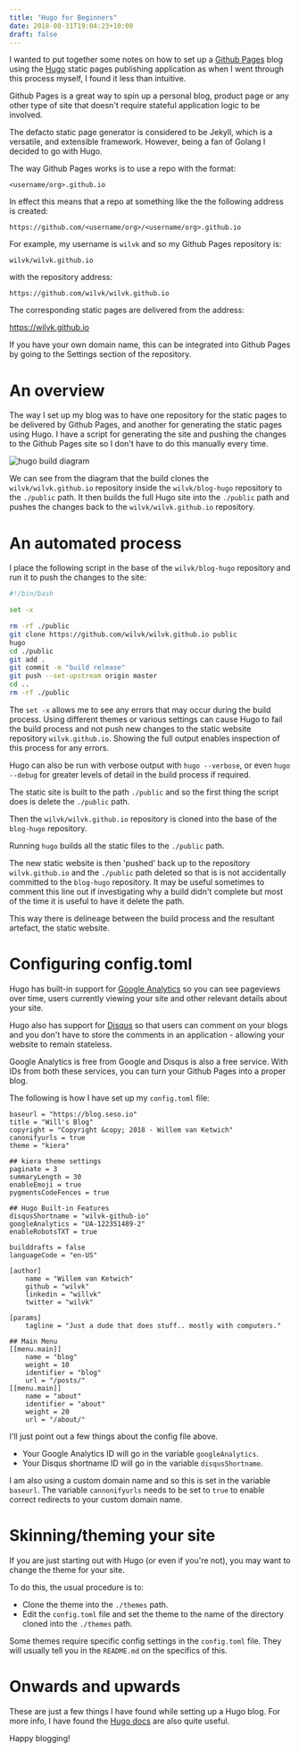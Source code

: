 ```yaml
---
title: "Hugo for Beginners"
date: 2018-08-31T19:04:23+10:00
draft: false
---
```


I wanted to put together some notes on how to set up a [Github Pages](https://pages.github.com/) blog using the [Hugo](https://gohugo.io/) static pages publishing application as when I went through this process myself, I found it less than intuitive.

Github Pages is a great way to spin up a personal blog, product page or any other type of site that doesn't require stateful application logic to be involved.

The defacto static page generator is considered to be Jekyll, which is a versatile, and extensible framework. However, being a fan of Golang I decided to go with Hugo.

The way Github Pages works is to use a repo with the format:

`<username/org>.github.io`

In effect this means that a repo at something like the the following address is created:

`https://github.com/<username/org>/<username/org>.github.io`

For example, my username is `wilvk` and so my Github Pages repository is:

`wilvk/wilvk.github.io`

with the repository address:

`https://github.com/wilvk/wilvk.github.io`

The corresponding static pages are delivered from the address:

https://wilvk.github.io

If you have your own domain name, this can be integrated into Github Pages by going to the Settings section of the repository.

# An overview

The way I set up my blog was to have one repository for the static pages to be delivered by Github Pages, and another for generating the static pages using Hugo. I have a script for generating the site and pushing the changes to the Github Pages site so I don't have to do this manually every time.


![hugo build diagram](https://blog.seso.io/img/hugo_blog.svg)


We can see from the diagram that the build clones the `wilvk/wilvk.github.io` repository inside the `wilvk/blog-hugo` repository to the `./public` path. It then builds the full Hugo site into the `./public` path and pushes the changes back to the `wilvk/wilvk.github.io` repository.

# An automated process

I place the following script in the base of the `wilvk/blog-hugo` repository and run it to push the changes to the site:

```bash
#!/bin/bash

set -x

rm -rf ./public
git clone https://github.com/wilvk/wilvk.github.io public
hugo
cd ./public
git add .
git commit -m "build release"
git push --set-upstream origin master
cd ..
rm -rf ./public
```

The `set -x` allows me to see any errors that may occur during the build process. Using different themes or various settings can cause Hugo to fail the build process and not push new changes to the static website repository `wilvk.github.io`. Showing the full output enables inspection of this process for any errors.

Hugo can also be run with verbose output with `hugo --verbose`, or even `hugo --debug` for greater levels of detail in the build process if required.

The static site is built to the path `./public` and so the first thing the script does is delete the `./public` path.

Then the `wilvk/wilvk.github.io` repository is cloned into the base of the `blog-hugo` repository.

Running `hugo` builds all the static files to the `./public` path.

The new static website is then 'pushed' back up to the repository `wilvk.github.io` and the `./public` path deleted so that is is not accidentally committed to the `blog-hugo` repository. It may be useful sometimes to comment this line out if investigating why a build didn't complete but most of the time it is useful to have it delete the path.

This way there is delineage between the build process and the resultant artefact, the static website.

# Configuring config.toml

Hugo has built-in support for [Google Analytics](https://analytics.google.com/analytics/web/#/) so you can see pageviews over time, users currently viewing your site and other relevant details about your site.

Hugo also has support for [Disqus](https://disqus.com/) so that users can comment on your blogs and you don't have to store the comments in an application - allowing your website to remain stateless.

Google Analytics is free from Google and Disqus is also a free service. With IDs from both these services, you can turn your Github Pages into a proper blog.

The following is how I have set up my `config.toml` file:

```
baseurl = "https://blog.seso.io"
title = "Will's Blog"
copyright = "Copyright &copy; 2018 - Willem van Ketwich"
canonifyurls = true
theme = "kiera"

## kiera theme settings
paginate = 3
summaryLength = 30
enableEmoji = true
pygmentsCodeFences = true

## Hugo Built-in Features
disqusShortname = "wilvk-github-io"
googleAnalytics = "UA-122351489-2"
enableRobotsTXT = true

builddrafts = false
languageCode = "en-US"

[author]
    name = "Willem van Ketwich"
    github = "wilvk"
    linkedin = "willvk"
    twitter = "wilvk"

[params]
    tagline = "Just a dude that does stuff.. mostly with computers."

## Main Menu
[[menu.main]]
    name = "blog"
    weight = 10
    identifier = "blog"
    url = "/posts/"
[[menu.main]]
    name = "about"
    identifier = "about"
    weight = 20
    url = "/about/"
```

I'll just point out a few things about the config file above. 

- Your Google Analytics ID will go in the variable `googleAnalytics`.
- Your Disqus shortname ID will go in the variable `disqusShortname`.

I am also using a custom domain name and so this is set in the variable `baseurl`. The variable `cannonifyurls` needs to be set to `true` to enable correct redirects to your custom domain name.

# Skinning/theming your site

If you are just starting out with Hugo (or even if you're not), you may want to change the theme for your site.

To do this, the usual procedure is to:

- Clone the theme into the `./themes` path.
- Edit the `config.toml` file and set the theme to the name of the directory cloned into the `./themes` path.

Some themes require specific config settings in the `config.toml` file. They will usually tell you in the `README.md` on the specifics of this.

# Onwards and upwards

These are just a few things I have found while setting up a Hugo blog. For more info, I have found the [Hugo docs](https://gohugo.io/getting-started/usage/) are also quite useful.

Happy blogging!
